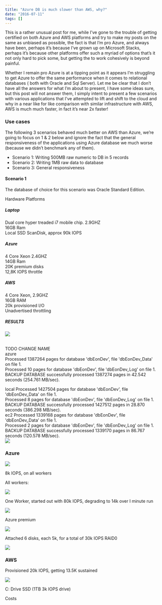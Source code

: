 ```yaml
---
title: "Azure DB is much slower than AWS, why?"
date: "2016-07-11"
tags: []
---
```


This is a rather unusual post for me, while I’ve gone to the trouble of getting certified on both Azure and AWS platforms and try to make my posts on the same as unbiased as possible, the fact is that I’m pro Azure, and always have been, perhaps it’s because I’ve grown up on Microsoft Stacks, perhaps it’s because other platforms offer such a myriad of options that’s it not only hard to pick some, but getting the to work cohesively is beyond painful. 

Whether I remain pro Azure is at a tipping point as it appears I’m struggling to get Azure to offer the same performance when it comes to relational databases ( both with Oracle and Sql Server). Let me be clear that I don’t have all the answers for what I’m about to present, I have some ideas sure, but this post will not answer them, I simply intent to present a few scenarios with various applications that I’ve attempted to lift and shift to the cloud and why in a near like for like comparison with similar infrastructure with AWS, AWS is much much faster, in fact it’s near 2x faster!

### Use cases

The following 3 scenarios behaved much better on AWS than Azure, we’re going to focus on 1 & 2 below and ignore the fact that the general responsiveness of the applications using Azure database we much worse (because we didn’t benchmark any of them).

  * Scenario 1: Writing 500MB raw numeric to DB in 5 records
  * Scenario 2: Writing 1MB raw data to database
  * Scenario 3: General responsiveness

#### Scenario 1

The database of choice for this scenario was Oracle Standard Edition.

Hardware Platforms

##### Laptop

Dual core hyper treaded i7 mobile chip. 2.9GHZ   
16GB Ram   
Local SSD ScanDisk, approx 90k IOPS

##### Azure

4 Core Xeon 2.4GHZ   
14GB Ram   
20K premium disks   
12,8K IOPS throttle   

##### AWS

4 Core Xeon, 2.9GHZ   
16GB RAM   
20k provisioned I/O   
Unadvertised throttling   

##### RESULTS

![](/images/./image.axd?picture=image_thumb_434.png)  

###### 

TODO CHANGE NAME   
azure   
Processed 1387264 pages for database 'dbEonDev', file 'dbEonDev_Data' on file 1.   
Processed 10 pages for database 'dbEonDev', file 'dbEonDev_Log' on file 1.   
BACKUP DATABASE successfully processed 1387274 pages in 42.542 seconds (254.761 MB/sec).   

local Processed 1427504 pages for database 'dbEonDev', file 'dbEonDev_Data' on file 1.   
Processed 8 pages for database 'dbEonDev', file 'dbEonDev_Log' on file 1.   
BACKUP DATABASE successfully processed 1427512 pages in 28.870 seconds (386.298 MB/sec).   
ec2 Processed 1339168 pages for database 'dbEonDev', file 'dbEonDev_Data' on file 1.   
Processed 2 pages for database 'dbEonDev', file 'dbEonDev_Log' on file 1.   
BACKUP DATABASE successfully processed 1339170 pages in 86.767 seconds (120.578 MB/sec).  
![](/images/./image.axd?picture=image_thumb_427.png)  

### Azure

![](/images/./image.axd?picture=image_thumb_428.png)

8k IOPS, on all workers

All workers:

![](/images/./image.axd?picture=image_thumb_429.png)  

One Worker, started out with 80k IOPS, degrading to 14k over I minute run

![](/images/./image.axd?picture=image_thumb_430.png)  

Azure premium

![](/images/./image.axd?picture=image_thumb_431.png)  

Attached 6 disks, each 5k, for a total of 30k IOPS RAID0

![](/images/./image.axd?picture=image_thumb_432.png)  

### 

### AWS

Provisioned 20k IOPS, getting 13.5K sustained

![](/images/./image.axd?picture=image_thumb_433.png)  

C: Drive SSD (1TB 3k IOPS drive)

Costs
